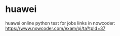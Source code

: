 # huawei
huawei online python test for jobs
links in nowcoder: https://www.nowcoder.com/exam/oj/ta?tpId=37
